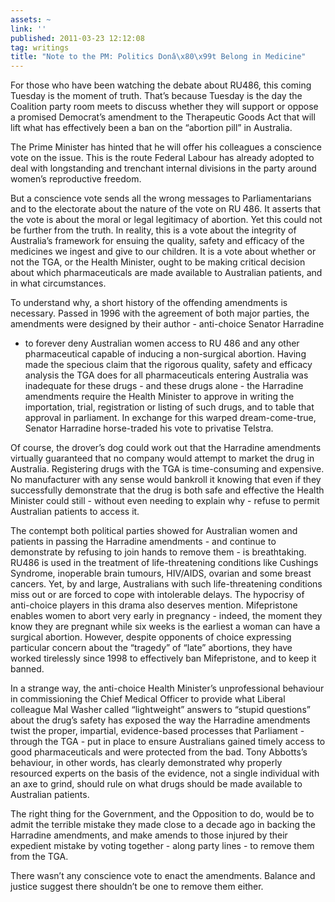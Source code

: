 ```yaml
---
assets: ~
link: ''
published: 2011-03-23 12:12:08
tag: writings
title: "Note to the PM: Politics Donâ\x80\x99t Belong in Medicine"
---
```

For those who have been watching the debate about RU486, this
coming Tuesday is the moment of truth. That’s because Tuesday is the day
the Coalition party room meets to discuss whether they will support or
oppose a promised Democrat’s amendment to the Therapeutic Goods Act that
will lift what has effectively been a ban on the “abortion pill” in
Australia.

The Prime Minister has hinted that he will offer his colleagues a
conscience vote on the issue. This is the route Federal Labour has
already adopted to deal with longstanding and trenchant internal
divisions in the party around women’s reproductive freedom.

But a conscience vote sends all the wrong messages to Parliamentarians
and to the electorate about the nature of the vote on RU 486. It asserts
that the vote is about the moral or legal legitimacy of abortion. Yet
this could not be further from the truth. In reality, this is a vote
about the integrity of Australia’s framework for ensuing the quality,
safety and efficacy of the medicines we ingest and give to our children.
It is a vote about whether or not the TGA, or the Health Minister, ought
to be making critical decision about which pharmaceuticals are made
available to Australian patients, and in what circumstances.

To understand why, a short history of the offending amendments is
necessary. Passed in 1996 with the agreement of both major parties, the
amendments were designed by their author - anti-choice Senator Harradine
- to forever deny Australian women access to RU 486 and any other
pharmaceutical capable of inducing a non-surgical abortion. Having made
the specious claim that the rigorous quality, safety and efficacy
analysis the TGA does for all pharmaceuticals entering Australia was
inadequate for these drugs - and these drugs alone - the Harradine
amendments require the Health Minister to approve in writing the
importation, trial, registration or listing of such drugs, and to table
that approval in parliament. In exchange for this warped
dream-come-true, Senator Harradine horse-traded his vote to privatise
Telstra.

Of course, the drover’s dog could work out that the Harradine amendments
virtually guaranteed that no company would attempt to market the drug in
Australia. Registering drugs with the TGA is time-consuming and
expensive. No manufacturer with any sense would bankroll it knowing that
even if they successfully demonstrate that the drug is both safe and
effective the Health Minister could still - without even needing to
explain why - refuse to permit Australian patients to access it.

The contempt both political parties showed for Australian women and
patients in passing the Harradine amendments - and continue to
demonstrate by refusing to join hands to remove them - is breathtaking.
RU486 is used in the treatment of life-threatening conditions like
Cushings Syndrome, inoperable brain tumours, HIV/AIDS, ovarian and some
breast cancers. Yet, by and large, Australians with such
life-threatening conditions miss out or are forced to cope with
intolerable delays. The hypocrisy of anti-choice players in this drama
also deserves mention. Mifepristone enables women to abort very early in
pregnancy - indeed, the moment they know they are pregnant while six
weeks is the earliest a woman can have a surgical abortion. However,
despite opponents of choice expressing particular concern about the
“tragedy” of “late” abortions, they have worked tirelessly since 1998 to
effectively ban Mifepristone, and to keep it banned.

In a strange way, the anti-choice Health Minister’s unprofessional
behaviour in commissioning the Chief Medical Officer to provide what
Liberal colleague Mal Washer called “lightweight” answers to “stupid
questions” about the drug’s safety has exposed the way the Harradine
amendments twist the proper, impartial, evidence-based processes that
Parliament - through the TGA - put in place to ensure Australians gained
timely access to good pharmaceuticals and were protected from the bad.
Tony Abbotts’s behaviour, in other words, has clearly demonstrated why
properly resourced experts on the basis of the evidence, not a single
individual with an axe to grind, should rule on what drugs should be
made available to Australian patients.

The right thing for the Government, and the Opposition to do, would be
to admit the terrible mistake they made close to a decade ago in backing
the Harradine amendments, and make amends to those injured by their
expedient mistake by voting together - along party lines - to remove
them from the TGA.

There wasn’t any conscience vote to enact the amendments. Balance and
justice suggest there shouldn’t be one to remove them either.